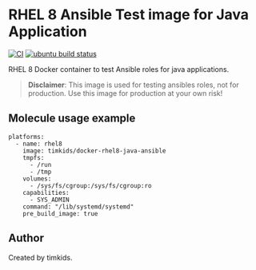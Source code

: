 RHEL 8 Ansible Test image for Java Application
=================================================

[![CI](https://github.com/timkids/docker-rhel8-java-ansible/actions/workflows/build-and-push.yml/badge.svg?event=push)](https://github.com/timkids/docker-rhel8-java-ansible/actions/workflows/build-and-push.yml) [![ubuntu build status](https://img.shields.io/docker/cloud/build/timkids/docker-rhel8-java-ansible.svg)](https://hub.docker.com/repository/docker/timkids/docker-rhel8-java-ansible)

RHEL 8 Docker container to test Ansible roles for java applications.

> **Disclaimer**: This image is used for testing ansibles roles, not for production. Use this image for production at your own risk!

Molecule usage example
----------------------

```
platforms:
  - name: rhel8
    image: timkids/docker-rhel8-java-ansible
    tmpfs:
      - /run
      - /tmp
    volumes:
      - /sys/fs/cgroup:/sys/fs/cgroup:ro
    capabilities:
      - SYS_ADMIN
    command: "/lib/systemd/systemd"
    pre_build_image: true
```

Author
------

Created by timkids.
